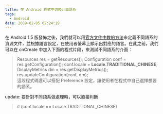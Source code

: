 ```yaml
---
title: 在 Android 程式中切換介面語系
tags:
  - Android
date: 2009-02-05 02:24:19
---
```


在 Android 1.5 版發佈之後，我們就可以用[官方文件中教的方法](http://code.google.com/android/devel/resources-i18n.html)來定義不同語系的資源文件，並根據語言設定，在使用者螢幕上顯示出對應的語言。在此之前，我們可以在 onCreate 中加入下面的程式片段，來測試不同語系的介面：

> Resources res = getResources();
>    Configuration conf = res.getConfiguration();
>    conf.locale = <span style="font-weight: bold;">Locale.TRADITIONAL_CHINESE</span>;
>    DisplayMetrics dm = res.getDisplayMetrics();
>    res.updateConfiguration(conf, dm);              
這段程式碼還可以搭配 Preference 設定，讓使用者在程式中自己選擇想要的語系。

update: 要針對不同語系做處理時，可以直接判斷

> if (conf.locale == Locale.TRADITIONAL_CHINESE)